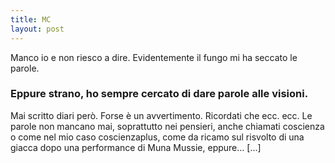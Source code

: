 ```yaml
---
title: MC
layout: post
---
```

Manco io e non riesco a dire. 
Evidentemente il fungo mi ha seccato le parole. 
### Eppure strano, ho sempre  cercato di dare parole alle visioni. 
Mai scritto diari però. Forse è un avvertimento. Ricordati che ecc. ecc. Le parole non mancano mai, soprattutto nei pensieri, anche chiamati coscienza o come nel mio caso coscienzaplus, come da ricamo sul risvolto di una giacca dopo una performance di Muna Mussie, eppure… 
[...]
